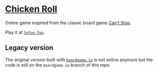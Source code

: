 # [Chicken Roll][lff]

Online game inspired from the classic board game [Can't Stop][wiki].

Play it at [`lefun.fun`][lff].


## Legacy version

The original version built with [`boardgame.io`][bgio] is not online anymore but the code is still on the `boardgame.io` branch of this repo.


[lff]: https://lefun.fun
[wiki]: https://en.wikipedia.org/wiki/Can%27t_Stop_(board_game)
[bgio]: https://boardgame.io
